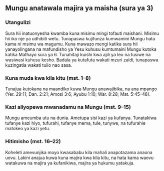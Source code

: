 ## Mungu anatawala majira ya maisha (sura ya 3)

### Utangulizi

Sura hii inatuonyesha kwamba kuna misimu mingi tofauti maishani. Misimu hii iko nje ya udhibiti wetu. Tunapaswa kujifunza kumwamini Mungu hata kama ni msimu wa magumu. Kuna mawazo mengi katika sura hii yanayolingana na mafundisho ya Yesu kuhusu kumtumaini Mungu kutoka katika Mathayo sura ya 6. Tunahitaji kuishi kwa ajili ya leo na tusiwe na wasiwasi kuhusu kesho. Badala ya kutafuta wakati mzuri zaidi, tunapaswa kuzingatia wakati tulio nao sasa.

### Kuna muda kwa kila kitu (mst. 1–8)

Tunajua kutokana na maandiko kuwa Mungu anawajibika, na ana mpango (Yer. 29:11; Dan. 2:21; Amosi 3:6; Ayubu 1:10; War. 8:28; Mat. 5:45–48).

### Kazi aliyopewa mwanadamu na Mungu (mst. 9–15)

Mungu ameumba utu na dunia. Ametupa sisi kazi ya kufanya. Tunatakiwa tufanye kazi hiyo, tufurahi, tufanye mema, tule, tunywe, na tufurahie matokeo ya kazi yetu.

### Hitimisho (mst. 16–22)

Koheleti amevunjika moyo kwasababu kila mahali anapotazama anaona uovu. Lakini anajua kuwa kuna majira kwa kila kitu, na hata kama waovu watakuwa na majira ya kufanikiwa, majira ya hukumu yatakuja.

